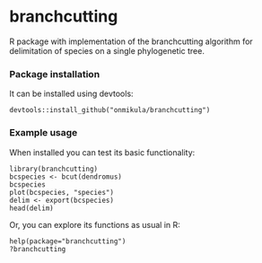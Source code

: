 # branchcutting
R package with implementation of the branchcutting algorithm for delimitation of species on a single phylogenetic tree.

### **Package installation**
It can be installed using devtools:

```
devtools::install_github("onmikula/branchcutting")
```

### **Example usage**
When installed you can test its basic functionality:

```
library(branchcutting)
bcspecies <- bcut(dendromus)
bcspecies
plot(bcspecies, "species")
delim <- export(bcspecies)
head(delim)
```

Or, you can explore its functions as usual in R:

```
help(package="branchcutting")
?branchcutting
```
